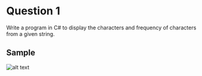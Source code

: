 # Question 1
Write a program in C# to display the characters and frequency of characters from a given string.

## Sample
![alt text](https://gtbtech5.s3.us-east-2.amazonaws.com/Q1.PNG)
